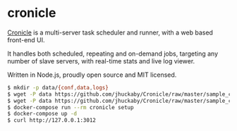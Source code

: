 cronicle
========

[Cronicle][1] is a multi-server task scheduler and runner, with a web based
front-end UI.

It handles both scheduled, repeating and on-demand jobs, targeting any number
of slave servers, with real-time stats and live log viewer.

Written in Node.js, proudly open source and MIT licensed.

```bash
$ mkdir -p data/{conf,data,logs}
$ wget -P data https://github.com/jhuckaby/Cronicle/raw/master/sample_conf/config.json
$ wget -P data https://github.com/jhuckaby/Cronicle/raw/master/sample_conf/setup.json
$ docker-compose run --rm cronicle setup
$ docker-compose up -d
$ curl http://127.0.0.1:3012
```

[1]: http://cronicle.net/
